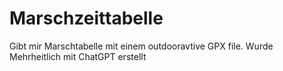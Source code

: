 # Marschzeittabelle
Gibt mir Marschtabelle mit einem outdooravtive GPX file.
Wurde Mehrheitlich mit ChatGPT erstellt
